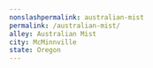 ```yaml
---
﻿nonslashpermalink: australian-mist
permalink: /australian-mist/
alley: Australian Mist
city: McMinnville
state: Oregon
---
```

